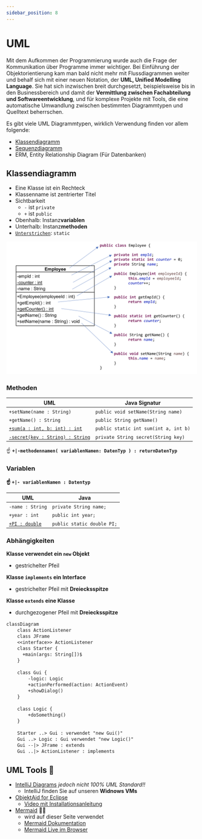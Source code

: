 ```yaml
---
sidebar_position: 8
---
```


# UML

Mit dem Aufkommen der Programmierung wurde auch die Frage der Kommunikation über Programme immer wichtiger. Bei Einführung der Objektorientierung kam man bald nicht mehr mit Flussdiagrammen weiter und behalf sich mit einer neuen Notation, der **UML, Unified Modelling Language**. Sie hat sich inzwischen breit durchgesetzt, beispielsweise bis in den Businessbereich und damit der **Vermittlung zwischen Fachabteilung und Softwareentwicklung**, und für komplexe Projekte mit Tools, die eine automatische Umwandlung zwischen bestimmten Diagrammtypen und Quelltext beherrschen.

Es gibt viele UML Diagrammtypen, wirklich Verwendung finden vor allem folgende:

- [Klassendiagramm](#klassendiagram)
- [Sequenzdiagramm](https://www.websequencediagrams.com/)
- ERM, Entity Relationship Diagram (Für Datenbanken)

## Klassendiagramm

<div class="container"><div class="row"><div class="col col--6">

- Eine Klasse ist ein Rechteck
- Klassenname ist zentrierter Titel
- Sichtbarkeit
  - `-` ist `private`
  - `+` ist `public`
- Obenhalb: Instanz**variablen**
- Unterhalb: Instanz**methoden**
- <u>`Unterstrichen`</u>: `static`

</div><div class="col col--6">

![](./img/class-to-uml.png)

</div></div></div>


### Methoden

| UML | Java Signatur |
|-------------- | -------------- | 
| `+setName(name : String)`  | `public void setName(String name)` |
| `+getName() : String`  | `public String getName()` |
| <u>`+sum(a : int, b: int) : int`</u>  | `public static int sum(int a, int b)` |
| <u>`-secret(key : String) : String`</u>  | `private String secret(String key)` |

:point_up: **`+|-methodennamen( variablenNamen: DatenTyp ) : returnDatenTyp`**

### Variablen

**:point_up: `+|- variablenNamen : Datentyp`**

| UML | Java |
|-------------- | -------------- | 
| `-name : String`  | `private String name;` |
| `+year : int`  | `public int year;` |
| <u>`+PI : double`</u>  | `public static double PI;` |

### Abhängigkeiten

<div class="container"><div class="row"><div class="col col--6">

**Klasse verwendet ein `new` Objekt**
- gestrichelter Pfeil

**Klasse `implements` ein Interface**
- gestrichelter Pfeil mit **Dreiecksspitze**

**Klasse `extends` eine Klasse**
- durchgezogener Pfeil mit **Dreiecksspitze**

</div><div class="col col--6">

```mermaid
classDiagram
    class ActionListener
    class JFrame
    <<interface>> ActionListener
    class Starter {
      +main(args: String[])$
    }

    class Gui {
        -logic: Logic
        +actionPerformed(action: ActionEvent)
        +showDialog()
    }

    class Logic {
        +doSomething()
    }

    Starter ..> Gui : verwendet "new Gui()"
    Gui ..> Logic : Gui verwendet "new Logic()"
    Gui --|> JFrame : extends
    Gui ..|> ActionListener : implements
```

</div></div></div>

## UML Tools :toolbox: 

- [IntelliJ Diagrams](https://www.jetbrains.com/help/idea/class-diagram.html) _jedoch nicht 100% UML Standard!!_
  - IntelliJ finden Sie auf unseren **Widnows VMs** 
- [ObjektAid for Eclipse](https://github.com/AbbaouiAmine/objectAidArchive)
  - [Video mit Installationsanleitung](https://www.youtube.com/watch?v=UtSRX9swc1w)
- [Mermaid](https://mermaid.js.org/) :mermaid:
  - wird auf dieser Seite verwendet
  - [Mermaid Dokumentation](https://mermaid.js.org/syntax/classDiagram.html)
  - [Mermaid Live im Browser](https://mermaid.live)


